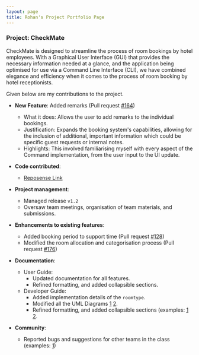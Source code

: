 ```yaml
---
layout: page
title: Rohan's Project Portfolio Page
---
```


### Project: CheckMate

CheckMate is designed to streamline the process of room bookings by hotel employees. With a Graphical User Interface (GUI) that provides the necessary information needed at a glance, and the application
being optimised for use via a Command Line Interface (CLI), we have combined elegance and efficiency when it comes to
the process of room booking by hotel receptionists.

Given below are my contributions to the project.

* **New Feature**: Added remarks (Pull request [#164](https://github.com/AY2324S1-CS2103T-F10-1/tp/pull/164))
  * What it does: Allows the user to add remarks to the individual bookings.
  * Justification: Expands the booking system's capabilities, allowing for the inclusion of additional, important information which could be specific guest requests or internal notes.
  * Highlights: This involved familiarising myself with every aspect of the Command implementation, from the user input to the UI update.

* **Code contributed**: 
  * [Reposense Link](https://nus-cs2103-ay2324s1.github.io/tp-dashboard/?search=RB9823&sort=groupTitle&sortWithin=title&timeframe=commit&mergegroup=&groupSelect=groupByRepos&breakdown=true&checkedFileTypes=docs~functional-code~test-code&since=2023-09-22)

* **Project management**:
  * Managed release `v1.2`
  * Oversaw team meetings, organisation of team materials, and submissions.

* **Enhancements to existing features**:
  * Added booking period to support time (Pull request [#128](https://github.com/AY2324S1-CS2103T-F10-1/tp/pull/128))
  * Modified the room allocation and categorisation process (Pull request [#176](https://github.com/AY2324S1-CS2103T-F10-1/tp/pull/176))

* **Documentation**:
  * User Guide:
    * Updated documentation for all features.
    * Refined formatting, and added collapsible sections.
  * Developer Guide:
    * Added implementation details of the `roomtype`.
    * Modified all the UML Diagrams [1](https://github.com/AY2324S1-CS2103T-F10-1/tp/pull/271) [2](https://github.com/AY2324S1-CS2103T-F10-1/tp/pull/273).
    * Refined formatting, and added collapsible sections (examples: [1](https://github.com/AY2324S1-CS2103T-F10-1/tp/pull/276) [2](https://github.com/AY2324S1-CS2103T-F10-1/tp/pull/275). 

* **Community**:
  * Reported bugs and suggestions for other teams in the class (examples: [1](https://github.com/AY2324S1-CS2103T-F10-1/tp/issues/136))
